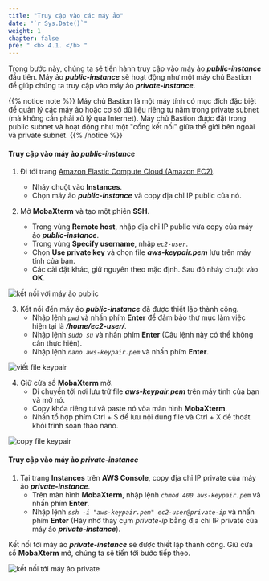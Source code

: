 ```yaml
---
title: "Truy cập vào các máy ảo"
date: "`r Sys.Date()`"
weight: 1
chapter: false
pre: " <b> 4.1. </b> "
---
```


Trong bước này, chúng ta sẽ tiến hành truy cập vào máy ảo **_public-instance_** đầu tiên. Máy ảo **_public-instance_** sẽ hoạt động như một máy chủ Bastion để giúp chúng ta truy cập vào máy ảo **_private-instance_**.

{{% notice note %}}
Máy chủ Bastion là một máy tính có mục đích đặc biệt để quản lý các máy ảo hoặc cơ sở dữ liệu riêng tư nằm trong private subnet (mà không cần phải xử lý qua Internet). Máy chủ Bastion được đặt trong public subnet và hoạt động như một "cổng kết nối" giữa thế giới bên ngoài và private subnet.
{{% /notice %}}

#### Truy cập vào máy ảo **_public-instance_**

1. Đi tới trang [Amazon Elastic Compute Cloud (Amazon EC2)](https://aws.amazon.com/ec2/).

   - Nháy chuột vào **Instances**.
   - Chọn máy ảo **_public-instance_** và copy địa chỉ IP public của nó.

2. Mở **MobaXterm** và tạo một phiên **SSH**.
   - Trong vùng **Remote host**, nhập địa chỉ IP public vừa copy của máy ảo **_public-instance_**.
   - Trong vùng **Specify username**, nhập _`ec2-user`_.
   - Chọn **Use private key** và chọn file **_aws-keypair.pem_** lưu trên máy tính của bạn.
   - Các cài đặt khác, giữ nguyên theo mặc định. Sau đó nháy chuột vào **OK**.

![kết nối với máy ảo public](/images/connect-ec2/connect-public-instance.png)

3. Kết nối đến máy ảo **_public-instance_** đã được thiết lập thành công.
   - Nhập lệnh _`pwd`_ và nhấn phím **Enter** để đảm bảo thư mục làm việc hiện tại là **_/home/ec2-user/_**.
   - Nhập lệnh _`sudo su`_ và nhấn phím **Enter** (Câu lệnh này có thể không cần thực hiện).
   - Nhập lệnh _`nano aws-keypair.pem`_ và nhấn phím **Enter**.

![viết file keypair](/images/connect-ec2/nano-keypair-file.png)

4. Giữ cửa số **MobaXterm** mở.
   - Di chuyển tới nơi lưu trữ file **_aws-keypair.pem_** trên máy tính của bạn và mở nó.
   - Copy khóa riêng tư và paste nó vòa màn hình **MobaXterm**.
   - Nhấn tổ hợp phím Ctrl + S để lưu nội dung file và Ctrl + X để thoát khỏi trình soạn thảo nano.

![copy file keypair](/images/connect-ec2/copy-keypair.png)

#### Truy cập vào máy ảo **_private-instance_**

1. Tại trang **Instances** trên **AWS Console**, copy địa chỉ IP private của máy ảo **_private-instance_**.
   - Trên màn hình **MobaXterm**, nhập lệnh _`chmod 400 aws-keypair.pem`_ và nhấn phím **Enter**.
   - Nhập lệnh _`ssh -i "aws-keypair.pem" ec2-user@private-ip`_ và nhấn phím **Enter** (Hãy nhớ thay cụm _private-ip_ bằng địa chỉ IP private của máy ảo **_private-instance_**).

Kết nối tới máy ảo **_private-instance_** sẽ được thiết lập thành công. Giữ cửa sổ **MobaXterm** mở, chúng ta sẽ tiến tới bước tiếp theo.

![kết nối tới máy ảo private](/images/connect-ec2/connect-private-instance.png)
